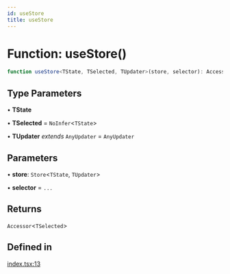 ```yaml
---
id: useStore
title: useStore
---
```


# Function: useStore()

```ts
function useStore<TState, TSelected, TUpdater>(store, selector): Accessor<TSelected>
```

## Type Parameters

• **TState**

• **TSelected** = `NoInfer`\<`TState`\>

• **TUpdater** *extends* `AnyUpdater` = `AnyUpdater`

## Parameters

• **store**: `Store`\<`TState`, `TUpdater`\>

• **selector** = `...`

## Returns

`Accessor`\<`TSelected`\>

## Defined in

[index.tsx:13](https://github.com/TanStack/store/blob/main/packages/solid-store/src/index.tsx#L13)
